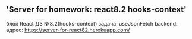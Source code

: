## 'Server for homework: react8.2 hooks-context'  
блок React ДЗ №8.2(hooks-context) задача: useJsonFetch backend.   
адрес: https://server-for-react82.herokuapp.com/
